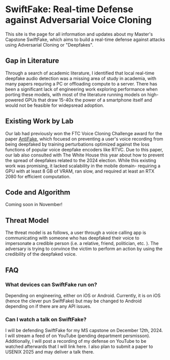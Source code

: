 # SwiftFake: Real-time Defense against Adversarial Voice Cloning

This site is the page for all information and updates about my Master's Capstone SwiftFake, which aims to build a real-time defense against attacks using Adversarial Cloning or "Deepfakes".


## Gap in Literature

Through a search of academic literature, I identified that local real-time deepfake audio detection was a missing area of study in academia, with many papers requring a PC or offloading compute to a server. There has been a significant lack of engineering work exploring performance when porting these models, with most of the literature running models on high-powered GPUs that draw 15-40x the power of a smartphone itself and would not be feasible for widepsread adoption.

## Existing Work by Lab

Our lab had previously won the FTC Voice Cloning Challenge award for the paper [AntiFake](https://github.com/WUSTL-CSPL/AntiFake?tab=readme-ov-file), which focuesd on preventing a user's voice recording from being deepfaked by training perturbations optimized against the loss functions of popular voice deepfake encoders like RTVC. Due to this paper, our lab also consulted with The White House this year about how to prevent the spread of deepfakes related to the 2024 election. While this existing work was promising, it lacked scalability in the mobile domain- requiring a GPU with at least 8 GB of VRAM, ran slow, and required at least an RTX 2080 for efficient computation.


## Code and Algorithm

Coming soon in November!

## Threat Model

The threat model is as follows, a user through a voice calling app is communicating with someone who has deepfaked their voice to impersonate a credible person (i.e. a relative, friend, politician, etc. ). The adversary is trying to convince the victim to perform an action by using the credibility of the deepfaked voice.

## FAQ

### What devices can SwiftFake run on?

Depending on engineering, either on iOS or Android. Currently, it is on iOS (hence the clever pun SwiftFake) but may be changed to Android depending on if there are any API issues.


### Can I watch a talk on SwiftFake?

I will be defending SwiftFake for my MS capstone on December 12th, 2024. I will stream a feed of on YouTube (pending department persmisson). Additionally, I will post a recording of my defense on YouTube to be watched afterwards that I will link here. I also plan to submit a paper to USENIX 2025 and may deliver a talk there.



